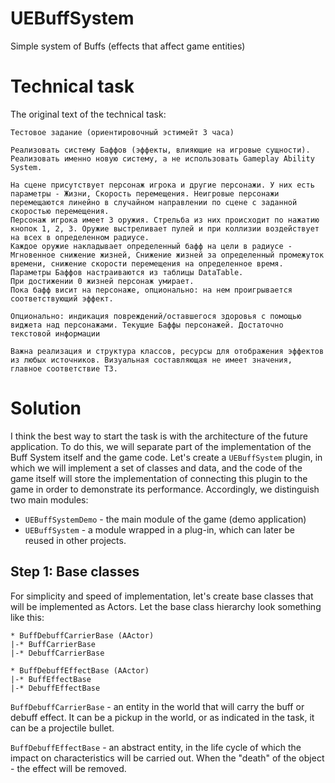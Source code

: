 # UEBuffSystem

Simple system of Buffs (effects that affect game entities)

# Technical task

The original text of the technical task:

```
Тестовое задание (ориентировочный эстимейт 3 часа)

Реализовать систему Баффов (эффекты, влияющие на игровые сущности). Реализовать именно новую систему, а не использовать Gameplay Ability System.

На сцене присутствует персонаж игрока и другие персонажи. У них есть параметры - Жизни, Скорость перемещения. Неигровые персонажи перемещаются линейно в случайном направлении по сцене с заданной скоростью перемещения.
Персонаж игрока имеет 3 оружия. Стрельба из них происходит по нажатию кнопок 1, 2, 3. Оружие выстреливает пулей и при коллизии воздействует на всех в определенном радиусе. 
Каждое оружие накладывает определенный бафф на цели в радиусе - Мгновенное снижение жизней, Снижение жизней за определенный промежуток времени, снижение скорости перемещения на определенное время. Параметры Баффов настраиваются из таблицы DataTable.
При достижении 0 жизней персонаж умирает.
Пока бафф висит на персонаже, опционально: на нем проигрывается соответствующий эффект.

Опционально: индикация повреждений/оставшегося здоровья с помощью виджета над персонажами. Текущие Баффы персонажей. Достаточно текстовой информации

Важна реализация и структура классов, ресурсы для отображения эффектов из любых источников. Визуальная составляющая не имеет значения, главное соответствие ТЗ.

```

# Solution

I think the best way to start the task is with the architecture of the future application. To do this, we will separate part of the implementation of the Buff System itself and the game code. Let's create a `UEBuffSystem` plugin, in which we will implement a set of classes and data, and the code of the game itself will store the implementation of connecting this plugin to the game in order to demonstrate its performance. Accordingly, we distinguish two main modules:
* `UEBuffSystemDemo` - the main module of the game (demo application)
* `UEBuffSystem` - a module wrapped in a plug-in, which can later be reused in other projects.

## Step 1: Base classes

For simplicity and speed of implementation, let's create base classes that will be implemented as Actors. Let the base class hierarchy look something like this:

```
* BuffDebuffCarrierBase (AActor)
|-* BuffCarrierBase
|-* DebuffCarrierBase

* BuffDebuffEffectBase (AActor)
|-* BuffEffectBase
|-* DebuffEffectBase
```

`BuffDebuffCarrierBase` - an entity in the world that will carry the buff or debuff effect. It can be a pickup in the world, or as indicated in the task, it can be a projectile bullet.

`BuffDebuffEffectBase` - an abstract entity, in the life cycle of which the impact on characteristics will be carried out. When the "death" of the object - the effect will be removed.
